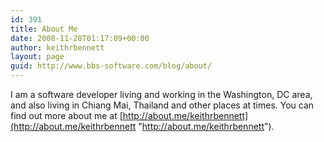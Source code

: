 ```yaml
---
id: 391
title: About Me
date: 2008-11-28T01:17:09+00:00
author: keithrbennett
layout: page
guid: http://www.bbs-software.com/blog/about/
---
```

I am a software developer living and working in the Washington, DC area, and also living in Chiang Mai, Thailand and other places at times. You can find out more about me at [http://about.me/keithrbennett](http://about.me/keithrbennett "http://about.me/keithrbennett").